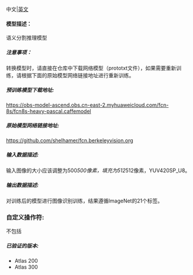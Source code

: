 ﻿中文|[英文](README_en.md)
#### 模型描述：

语义分割推理模型

##### 注意事项：
转换模型时，请直接在仓库中下载网络模型（prototxt文件），如果需要重新训练，请根据下面的原始模型网络链接地址进行重新训练。

##### 预训练模型下载地址:
https://obs-model-ascend.obs.cn-east-2.myhuaweicloud.com/fcn-8s/fcn8s-heavy-pascal.caffemodel

##### 原始模型网络链接地址:
https://github.com/shelhamer/fcn.berkeleyvision.org

##### 输入数据描述:

输入图像的大小应该调整为500*500像素，填充为512*512像素，YUV420SP_U8。

##### 输出数据描述:

对训练后的模型进行图像识别训练，结果遵循ImageNet的21个标签。
### 自定义操作符:
不包括

##### 已验证的版本:
- Atlas 200
- Atlas 300

